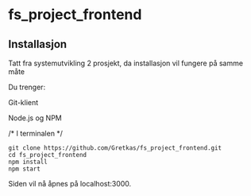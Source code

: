 # fs_project_frontend
## Installasjon
Tatt fra systemutvikling 2 prosjekt, da installasjon vil fungere på samme måte 

Du trenger:

Git-klient

Node.js og NPM

/* I terminalen */
```
git clone https://github.com/Gretkas/fs_project_frontend.git
cd fs_project_frontend
npm install
npm start
```

Siden vil nå åpnes på localhost:3000.
